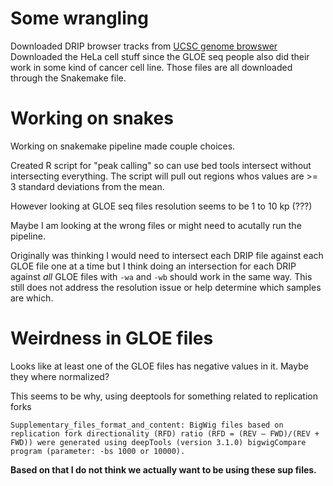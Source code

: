 # Some wrangling

Downloaded DRIP browser tracks from 
[UCSC genome browswer](http://genome.ucsc.edu/s/fredericchedinlab/hg19_DRIP_correlation)
Downloaded the HeLa cell stuff since the GLOE seq people also did
their work in some kind of cancer cell line. Those files are all downloaded
through the Snakemake file. 

# Working on snakes

Working on snakemake pipeline made couple choices.

Created R script for "peak calling" so can use bed tools intersect without
intersecting everything. The script will pull out regions whos values are
\>= 3 standard deviations from the mean. 

However looking at GLOE seq files resolution seems to be 1 to 10 kp (???)

Maybe I am looking at the wrong files or might need to acutally run the
pipeline.

Originally was thinking I would need to intersect each DRIP file against
each GLOE file one at a time but I think doing an intersection for each
DRIP against *all* GLOE files with `-wa` and `-wb` should work in the same
way. This still does not address the resolution issue or help determine
which samples are which.


# Weirdness in GLOE files

Looks like at least one of the GLOE files has negative values in it. 
Maybe they where normalized?

This seems to be why, using deeptools for something related to replication forks

```
Supplementary_files_format_and_content: BigWig files based on replication fork directionality (RFD) ratio (RFD = (REV – FWD)/(REV + FWD)) were generated using deepTools (version 3.1.0) bigwigCompare program (parameter: -bs 1000 or 10000).
```

**Based on that I do not think we actually want to be using these sup files.**






